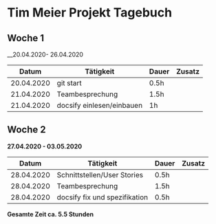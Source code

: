 # Tim Meier Projekt Tagebuch



## Woche 1 

__20.04.2020- 26.04.2020

| Datum      | Tätigkeit                 | Dauer | Zusatz |
| ---------- | ------------------------- | ----- | ------ |
| 20.04.2020 | git start			     | 0.5h  |        |
| 21.04.2020 | Teambesprechung           | 1.5h  |        |
| 21.04.2020 | docsify einlesen/einbauen | 1h    |        |



## Woche 2 

__27.04.2020 - 03.05.2020__

| Datum      | Tätigkeit                   | Dauer | Zusatz |
| ---------- | --------------------------- | ----- | ------ |
| 28.04.2020 | Schnittstellen/User Stories | 0.5h  |        |
| 28.04.2020 | Teambesprechung             | 1.5h  |        |
| 28.04.2020 | docsify fix und spezifikation| 0.5h  |        |



__Gesamte Zeit ca. 5.5 Stunden__ 